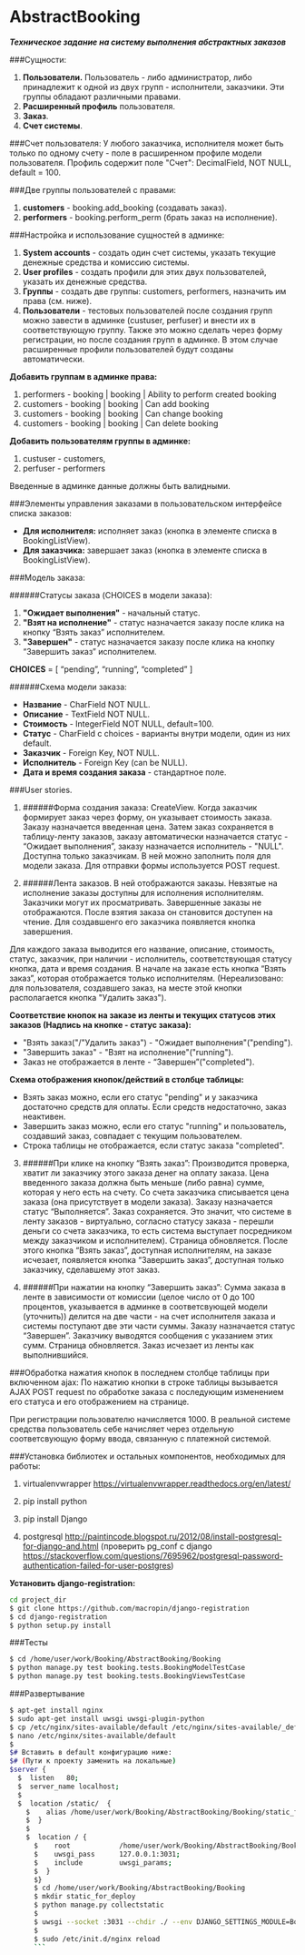 # AbstractBooking

***Техническое задание на систему выполнения абстрактных заказов***

###Сущности:
1. **Пользователи.** Пользователь - либо администратор, либо принадлежит к одной из двух групп - исполнители, заказчики. Эти группы обладают различными правами.
2. **Расширенный профиль** пользователя.
3. **Заказ**.
4. **Счет системы**.


###Счет пользователя:
У любого заказчика, исполнителя может быть только по одному счету - поле в расширенном профиле модели пользователя. Профиль содержит поле "Счет":
DecimalField, NOT NULL, default = 100.

###Две группы пользователей с правами:
1. **customers** - booking.add_booking (создавать заказ).
2. **performers** - booking.perform_perm (брать заказ на исполнение).  


###Настройка и использование сущностей в админке:
1. **System accounts** - создать один счет системы, указать текущие денежные средства и комиссию системы.
2. **User profiles**	- создать профили для этих двух пользователей, указать их денежные средства.
3. **Группы** - создать две группы: customers, performers, назначить им права (см. ниже).
4. **Пользователи** - тестовых пользователей после создания групп можно завести в админке (custuser, perfuser) и внести их в соответствующую группу.
Также это можно сделать через форму регистрации, но после создания групп в админке. В этом случае расширенные профили пользователей будут созданы автоматически.

**Добавить группам в админке права:**

1. performers - booking | booking | Ability to perform created booking
2. customers - booking | booking | Can add booking
3. customers - booking | booking | Can change booking
4. customers - booking | booking | Can delete booking

**Добавить пользователям группы в админке:**
1. custuser - customers,
2. perfuser - performers

Введенные в админке данные должны быть валидными.

###Элементы управления заказами в пользовательском интерфейсе списка заказов:
- **Для исполнителя:** исполняет заказ (кнопка в элементе списка в BookingListView).
- **Для заказчика:** завершает заказ (кнопка в элементе списка в BookingListView).

###Модель заказа:

######Статусы заказа (CHOICES в модели заказа):
1. **"Ожидает выполнения"** - начальный статус.
2. **"Взят на исполнение"** - статус назначается заказу после клика на кнопку
“Взять заказ” исполнителем.
3. **"Завершен"** - статус назначается заказу после клика на кнопку “Завершить заказ” исполнителем.

**CHOICES** = [ “pending”, “running”, “completed” ]

######Схема модели заказа:
- **Название** - CharField NOT NULL.
- **Описание** - TextField NOT NULL.
- **Стоимость** - IntegerField NOT NULL, default=100.
- **Статус** - CharField с choices - варианты внутри модели, один из них default.
- **Заказчик** - Foreign Key, NOT NULL.
- **Исполнитель** - Foreign Key (can be NULL).
- **Дата и время создания заказа** - стандартное поле.


###User stories.

1. ######Форма создания заказа: CreateView.
Когда заказчик формирует заказ через форму, он указывает стоимость заказа.
Заказу назначается введенная цена. Затем заказ сохраняется в таблицу-ленту
заказов, заказу автоматически назначается статуc - “Ожидает выполнения”,
заказу назначается исполнитель - "NULL". Доступна только заказчикам. В ней можно заполнить поля для модели заказа. Для отправки формы используется POST request.

2. ######Лента заказов.
В ней отображаются заказы. Невзятые на исполнение заказы доступны для исполнения исполнителям. Заказчики могут их просматривать. Завершенные заказы не отображаются. После взятия заказа он становится доступен на чтение. Для создавшенго его заказчика появляется кнопка завершения.

Для каждого заказа выводится его название, описание, стоимость, статус,
заказчик, при наличии - исполнитель, соответствующая статусу кнопка, дата и
время создания. В начале на заказе есть кнопка “Взять заказ”, которая
отображается только исполнителям. (Нереализовано: для пользователя, создавшего заказ, на месте этой кнопки располагается кнопка "Удалить заказ").

**Соответствие кнопок на заказе из ленты и текущих статусов этих заказов
(Надпись на кнопке - статус заказа):**
- "Взять заказ("/"Удалить заказ") - "Ожидает выполнения"("pending").
- "Завершить заказ" - "Взят на исполнение"("running").
- Заказ не отображается в ленте - “Завершен”("completed").

**Схема отображения кнопок/действий в столбце таблицы:**
- Взять заказ можно, если его статус "pending" и у заказчика достаточно средств для оплаты. Если средств недостаточно, заказ неактивен.
- Завершить заказ можно, если его статус "running" и пользователь, создавший заказ, совпадает с текущим пользователем.
- Строка таблицы не отображается, если статус заказа "completed".

3. ######При клике на кнопку “Взять заказ”:
Производится проверка, хватит ли заказчику этого заказа денег на оплату заказа. Цена введенного заказа должна быть меньше (либо равна) сумме, которая у него есть на счету. Со счета заказчика списывается цена заказа (она присутствует в модели заказа). Заказу назначается  статус “Выполняется”. Заказ сохраняется. Это значит, что системе в ленту заказов - виртуально, согласно статусу заказа - перешли деньги со счета заказчика, то есть система выступает посредником между заказчиком и исполнителем). Страница обновляется. После этого кнопка “Взять заказ”, доступная исполнителям, на заказе исчезает, появляется кнопка “Завершить заказ”, доступная только заказчику, сделавшему этот заказ.

4. ######При нажатии на кнопку “Завершить заказ”:
Сумма заказа в ленте в зависимости от комиссии (целое число от 0 до 100 процентов, указывается в админке в соответсвующей модели (уточнить)) делится на две части - на счет исполнителя заказа и системы поступают две эти части суммы. Заказу назначается статус “Завершен”. Заказчику выводятся сообщения с указанием этих сумм. Страница обновляется. Заказ исчезает из ленты как выполнившийся.

###Обработка нажатия кнопок в последнем столбце таблицы при включенном ajax:
По нажатию кнопки в строке таблицы вызывается AJAX POST request по обработке заказа с последующим изменением его статуса и его отображением на странице.

При регистрации пользователю начисляется 1000. В реальной системе средства пользователь себе начисляет через отдельную соответсвующую форму ввода, связанную с платежной системой.

###Установка библиотек и остальных компонентов, необходимых для работы:

1. virtualenvwrapper
https://virtualenvwrapper.readthedocs.org/en/latest/

2. pip install python

3. pip install Django

4. postgresql http://paintincode.blogspot.ru/2012/08/install-postgresql-for-django-and.html
(проверить pg_conf с django https://stackoverflow.com/questions/7695962/postgresql-password-authentication-failed-for-user-postgres)

**Установить django-registration:**
```sh
cd project_dir
$ git clone https://github.com/macropin/django-registration
$ cd django-registration
$ python setup.py install
```
###Тесты

```sh
$ cd /home/user/work/Booking/AbstractBooking/Booking
$ python manage.py test booking.tests.BookingModelTestCase
$ python manage.py test booking.tests.BookingViewsTestCase
```

###Развертывание

```sh
$ apt-get install nginx
$ sudo apt-get install uwsgi uwsgi-plugin-python
$ cp /etc/nginx/sites-available/default /etc/nginx/sites-available/_default
$ nano /etc/nginx/sites-available/default
$
$# Вставить в default конфигурацию ниже:
$# (Пути к проекту заменить на локальные)
$server {
  $  listen   80;
  $  server_name localhost;
  $  
  $  location /static/  {
    $    alias /home/user/work/Booking/AbstractBooking/Booking/static_for_deploy/;
    $  }
    $  
    $  location / {
      $    root            /home/user/work/Booking/AbstractBooking/Booking/Booking;
      $    uwsgi_pass      127.0.0.1:3031;
      $    include         uwsgi_params;
      $  }
      $}
      $ cd /home/user/work/Booking/AbstractBooking/Booking
      $ mkdir static_for_deploy
      $ python manage.py collectstatic
      $
      $ uwsgi --socket :3031 --chdir ./ --env DJANGO_SETTINGS_MODULE=Booking.settings --module "django.core.wsgi:get_wsgi_application()"
      $
      $ sudo /etc/init.d/nginx reload
      ```
